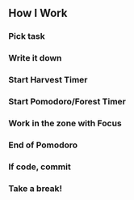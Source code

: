 ## How I Work

### Pick task

### Write it down

### Start Harvest Timer

### Start Pomodoro/Forest Timer

### Work in the zone with Focus

### End of Pomodoro

### If code, commit

### Take a break!
